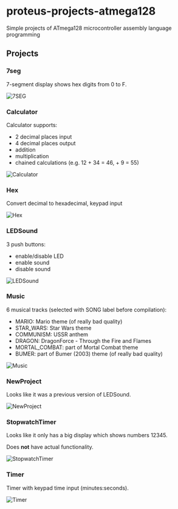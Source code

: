 # proteus-projects-atmega128

Simple projects of ATmega128 microcontroller assembly language programming

## Projects

### 7seg

7-segment display shows hex digits from 0 to F.

![7SEG](https://user-images.githubusercontent.com/14141957/128575798-094766f1-4435-4766-99bd-4c0715ecbf97.png)

### Calculator

Calculator supports:
- 2 decimal places input
- 4 decimal places output
- addition
- multiplication
- chained calculations (e.g. 12 + 34 = 46, + 9 = 55)

![Calculator](https://user-images.githubusercontent.com/14141957/128575810-a6465925-df9f-476f-b081-ec3135fa5276.png)

### Hex

Convert decimal to hexadecimal, keypad input

![Hex](https://user-images.githubusercontent.com/14141957/128575827-81e21926-45aa-4ad1-a9b2-a92bc3beb41c.png)

### LEDSound

3 push buttons:
- enable/disable LED
- enable sound
- disable sound

![LEDSound](https://user-images.githubusercontent.com/14141957/128575843-87aa9aa1-6f8b-4223-ad64-29e39b643892.png)

### Music

6 musical tracks (selected with SONG label before compilation):
- MARIO: Mario theme (of really bad quality)
- STAR_WARS: Star Wars theme
- COMMUNISM: USSR anthem
- DRAGON: DragonForce - Through the Fire and Flames
- MORTAL_COMBAT: part of Mortal Combat theme
- BUMER: part of Bumer (2003) theme (of really bad quality)

![Music](https://user-images.githubusercontent.com/14141957/128575847-611ec81e-4eda-4c1e-966a-9002d4718240.png)

### NewProject

Looks like it was a previous version of LEDSound.

![NewProject](https://user-images.githubusercontent.com/14141957/128575857-c23e01d0-407f-4580-8dcf-bd894014667b.png)

### StopwatchTimer

Looks like it only has a big display which shows numbers 12345.

Does **not** have actual functionality.

![StopwatchTimer](https://user-images.githubusercontent.com/14141957/128575870-e3a654cb-5f9f-4067-8f17-8482636eafad.png)

### Timer

Timer with keypad time input (minutes:seconds).

![Timer](https://user-images.githubusercontent.com/14141957/128575880-034a30a8-e374-44f9-9ba9-c18d79f7be3a.png)
